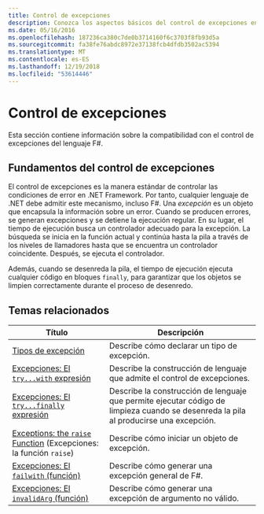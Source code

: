 ```yaml
---
title: Control de excepciones
description: Conozca los aspectos básicos del control de excepciones en F# y encuentre vínculos a las expresiones y funciones de control de excepciones.
ms.date: 05/16/2016
ms.openlocfilehash: 187236ca380c7de0b3714160f6c3703f8fb93d5a
ms.sourcegitcommit: fa38fe76abdc8972e37138fcb4dfdb3502ac5394
ms.translationtype: MT
ms.contentlocale: es-ES
ms.lasthandoff: 12/19/2018
ms.locfileid: "53614446"
---
```

# <a name="exception-handling"></a>Control de excepciones

Esta sección contiene información sobre la compatibilidad con el control de excepciones del lenguaje F#.

## <a name="exception-handling-basics"></a>Fundamentos del control de excepciones
El control de excepciones es la manera estándar de controlar las condiciones de error en .NET Framework. Por tanto, cualquier lenguaje de .NET debe admitir este mecanismo, incluso F#. Una *excepción* es un objeto que encapsula la información sobre un error. Cuando se producen errores, se generan excepciones y se detiene la ejecución regular. En su lugar, el tiempo de ejecución busca un controlador adecuado para la excepción. La búsqueda se inicia en la función actual y continúa hasta la pila a través de los niveles de llamadores hasta que se encuentra un controlador coincidente. Después, se ejecuta el controlador.

Además, cuando se desenreda la pila, el tiempo de ejecución ejecuta cualquier código en bloques `finally`, para garantizar que los objetos se limpien correctamente durante el proceso de desenredo.

## <a name="related-topics"></a>Temas relacionados

|Título|Descripción|
|-----|-----------|
|[Tipos de excepción](exception-types.md)|Describe cómo declarar un tipo de excepción.|
|[Excepciones: El `try...with` expresión](the-try-with-expression.md)|Describe la construcción de lenguaje que admite el control de excepciones.|
|[Excepciones: El `try...finally` expresión](the-try-finally-expression.md)|Describe la construcción de lenguaje que permite ejecutar código de limpieza cuando se desenreda la pila al producirse una excepción.|
|[Exceptions: the `raise` Function](the-raise-Function.md) (Excepciones: la función `raise`)|Describe cómo iniciar un objeto de excepción.|
|[Excepciones: El `failwith` (función)](the-failwith-function.md)|Describe cómo generar una excepción general de F#.|
|[Excepciones: El `invalidArg` (función)](the-invalidArg-function.md)|Describe cómo generar una excepción de argumento no válido.|